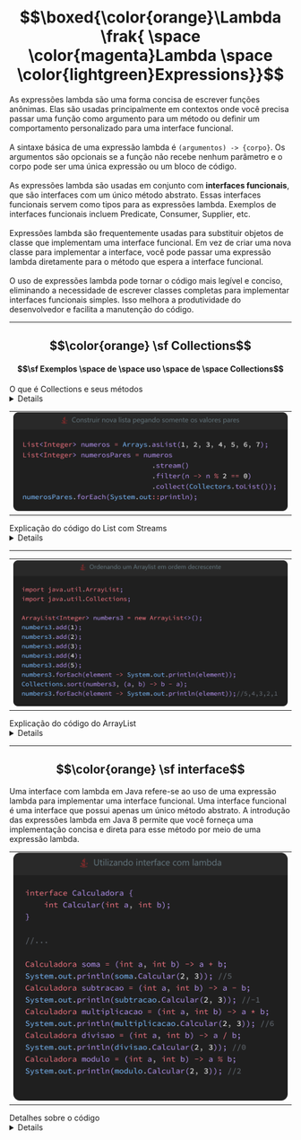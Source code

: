 # $$\boxed{\color{orange}\Lambda \frak{ \space \color{magenta}Lambda \space \color{lightgreen}Expressions}}$$

As expressões lambda são uma forma concisa de escrever funções anônimas. 
Elas são usadas principalmente em contextos onde você precisa passar uma função como argumento para um método ou definir um comportamento personalizado para uma interface funcional.
<br><br>
A sintaxe básica de uma expressão lambda é `(argumentos) -> {corpo}`. 
Os argumentos são opcionais se a função não recebe nenhum parâmetro e o corpo pode ser uma única expressão ou um bloco de código.
<br><br>
As expressões lambda são usadas em conjunto com **interfaces funcionais**, que são interfaces com um único método abstrato. Essas interfaces funcionais servem como tipos para as expressões lambda. Exemplos de interfaces funcionais incluem Predicate, Consumer, Supplier, etc.
<br><br>
Expressões lambda são frequentemente usadas para substituir objetos de classe que implementam uma interface funcional. Em vez de criar uma nova classe para implementar a interface, você pode passar uma expressão lambda diretamente para o método que espera a interface funcional.
<br><br>
O uso de expressões lambda pode tornar o código mais legível e conciso, eliminando a necessidade de escrever classes completas para implementar interfaces funcionais simples. Isso melhora a produtividade do desenvolvedor e facilita a manutenção do código.

---

## $$\color{orange} \sf Collections$$

#### $$\sf Exemplos \space de \space uso \space de \space Collections$$

<summary>O que é Collections e seus métodos</summary>
<details>
Em Java, a classe `Collections` é uma classe utilitária que fornece métodos estáticos para trabalhar com coleções, como listas, conjuntos e mapas. Ela oferece funcionalidades adicionais para manipular, ordenar, pesquisar e realizar outras operações em coleções de forma conveniente. 

Aqui estão alguns métodos importantes da classe `Collections`:

1. `sort(List<T> list)`: Ordena os elementos em uma lista em ordem crescente, com base na ordem natural dos elementos ou usando um comparador personalizado.

2. `binarySearch(List<? extends Comparable<? super T>> list, T key)`: Realiza uma pesquisa binária na lista ordenada e retorna o índice do elemento encontrado, ou um valor negativo se o elemento não estiver presente.

3. `reverse(List<?> list)`: Inverte a ordem dos elementos em uma lista.

4. `shuffle(List<?> list)`: Embaralha aleatoriamente a ordem dos elementos em uma lista.

5. `addAll(Collection<? super T> c, T... elements)`: Adiciona elementos especificados a uma coleção.

6. `frequency(Collection<?> c, Object o)`: Retorna o número de ocorrências de um determinado objeto em uma coleção.

7. `max(Collection<? extends T> coll)`: Retorna o maior elemento em uma coleção, com base na ordem natural dos elementos ou usando um comparador personalizado.

8. `min(Collection<? extends T> coll)`: Retorna o menor elemento em uma coleção, com base na ordem natural dos elementos ou usando um comparador personalizado.

9. `unmodifiableCollection(Collection<? extends T> c)`: Retorna uma versão imutável (não modificável) de uma coleção.

10. `synchronizedCollection(Collection<T> c)`: Retorna uma versão sincronizada (thread-safe) de uma coleção.

Esses são apenas alguns exemplos dos métodos fornecidos pela classe `Collections`. Ela oferece uma variedade de outras funcionalidades úteis para manipulação e operações em coleções.
</details>

<table align="center">
    <tr>
        <td><img src="images/collections/stream().png" width="600"></td>
    </tr>
</table>

<summary>Explicação do código do List com Streams</summary>
<details>
    $\color{yellow}\sf Arrays$ é uma classe utilitária do Java com métodos prontos para lidar com vetores de diferentes tipos.
    No exemplo passado, o método $\color{orange}\sf asList()$ transforma qualquer valor passado em uma lista de valores.
    <br>
    <table align="center">
    <tr>
        <td><img src="https://github.com/F4NT0/Lambda-Studies/blob/main/images/collections/Arrays.png" width="600"></td>
    </tr>
    </table>
    <br>
    Utilizamos o método $\sf \color{orange}stream()$ da classe <code>java.util.Collection</code> em Java, que retorna um fluxo (stream) de elementos presentes na coleção. O stream é uma sequência de elementos que pode ser manipulada e processada de forma funcional e declarativa.
    <br>
    O método $\sf \color{orange}filter()$ é um método da interface <code>Stream<T></code> no Java Streams API. Ele é usado para filtrar os elementos de um stream com base em um critério especificado por uma expressão lambda.
    <br>
    No nosso caso, a expressão Lambda definida verifica se os valores da lista tem o resto da divisão por 2 igual a zero, significando que esse valor é par (valores divididos por 2).
    <br>
    No final O método $\sf\color{orange}collect()$ é um método da interface <code>Stream<T></code> no Java Streams API. Ele é usado para coletar os elementos de um stream e armazená-los em uma coleção ou realizar outras operações de agregação.
    <br>
    Nessa operação de agragação usamos O $\sf\color{orange}Collectors$ é uma classe utilitária do Java <code>Streams API</code> que fornece diversos coletores pré-definidos para realizar operações de agregação em streams. Esses coletores são usados em conjunto com o método collect() para coletar os elementos de um stream em uma forma desejada, como uma lista, um conjunto, um mapa, entre outros.
    Transformamos todos os dados em uma lista usando o método $\sf\color{orange}toList()$
    <br>
    <table align="center">
    <tr>
        <td><img src="https://github.com/F4NT0/Lambda-Studies/blob/main/images/collections/filters().png" width="600"></td>
    </tr>
    </table>
    Para imprimir todos os valores, não precisa criar todo um for complexo sem necessidade, para isso podemos usar um for simplificado chamado $\color{yellow}foreach$ imprimindo cada elemento da coleção utilizando **sintaxe de referência de método**.
    <br>
    $\color{yellow}System.out::println$: É uma sintaxe de referência de método que representa o método `println` da classe `System.out`. Neste caso, estamos usando a referência de método para a função println sem passar explicitamente um argumento. Isso significa que cada elemento da coleção será passado automaticamente como argumento para o método `println, que é responsável por imprimir o valor no console.
    <table align="center">
    <tr>
        <td><img src="https://github.com/F4NT0/Lambda-Studies/blob/main/images/collections/foreach-sintax.png" width="600"></td>
    </tr>
    </table>
</details>

---

<table align="center">
    <tr>
        <td><img src="images/collections/arraylist().png" width="600"></td>
    </tr>
</table>

<summary>Explicação do código do ArrayList</summary>
<details>
    Primeiramente foi iniciado um ArrayList em nosso programa.
    $\sf \color{yellow}ArrayList$ é uma classe fornecida pela biblioteca padrão do Java (java.util.ArrayList) que implementa a estrutura de dados de uma lista dinâmica baseada em array. Ela é uma implementação da interface List.
    <table align="center">
    <tr>
        <td><img src="https://github.com/F4NT0/Lambda-Studies/blob/main/images/collections/newArrayList().png" width="600"></td>
    </tr>
    </table>
    Com a inicialização do ArrayList, podemos adicionar valores na variável `number3` utilizando o método $\sf \color{lightblue}add(value)$.
    <table align="center">
    <tr>
        <td><img src="https://github.com/F4NT0/Lambda-Studies/blob/main/images/collections/add().png" width="300"></td>
    </tr>
    </table>
    Agora podemos utilizar o $\sf \color{orange}foreach$ do java para imprimir todos os valores da lista `number3`
    <table align="center">
    <tr>
        <td><img src="https://github.com/F4NT0/Lambda-Studies/blob/main/images/collections/foreachelement().png" width="600"></td>
    </tr>
    </table>
    Podemos então utilizar os métodos da classe $\sf \color{orange}Collection$.
    $\sf \color{lightblue}Collections.sort()$: É um método estático da classe Collections que ordena a lista fornecida como primeiro argumento. O segundo argumento é um objeto que implementa a interface Comparator, responsável por definir a lógica de comparação dos elementos.
    (a, b) -> b - a: É uma expressão lambda que representa uma função de comparação personalizada. Neste caso, a função compara dois elementos a e b, subtraindo b de a.
    <br>
    Se o resultado da subtração for negativo, significa que a é menor que b, então a deve ser colocado antes de b na ordem.
    <br>
    Se o resultado for zero, significa que a é igual a b.
    <br>
    Se o resultado for positivo, significa que a é maior que b, então a deve ser colocado depois de b na ordem.
    <br>
    Portanto, usando (a, b) -> b - a, os elementos serão comparados em ordem decrescente.
    <table align="center">
    <tr>
        <td><img src="https://github.com/F4NT0/Lambda-Studies/blob/main/images/collections/sort().png" width="600"></td>
    </tr>
    </table>
    No fim imprimimos a lista novamente e ela estará colocado de forma decrescente após ter sido feito o `sort` nela seguindo a regra acima.
</details>

---

## $$\color{orange} \sf interface$$

Uma interface com lambda em Java refere-se ao uso de uma expressão lambda para implementar uma interface funcional. Uma interface funcional é uma interface que possui apenas um único método abstrato. A introdução das expressões lambda em Java 8 permite que você forneça uma implementação concisa e direta para esse método por meio de uma expressão lambda.

<table align="center">
    <tr>
        <td><img src="images/calculator/interface.png" width="600"></td>
    </tr>
</table>

<summary>Detalhes sobre o código</summary>
<details>
    Uma $\sf \color{yellow}interface$ em Java é uma estrutura que define um conjunto de métodos e constantes que as classes podem implementar. Ela permite definir um contrato que as classes devem seguir ao implementar a interface.
    <br>   
    Foi criado dentro da interface um método somente declarado, chamado `Calcular()` que recebe dois inteiros como atributos.
    <br>
    <table align="center">
    <tr>
        <td><img src="https://github.com/F4NT0/Lambda-Studies/blob/main/images/calculator/interfacesimples.png" width="600"></td>
    </tr>
    </table>
    <br>
    Agora com essa estrutura, podemos criar definições para o que o método `Calcular` vai fazer em cada utilização da interface.
    <br>
    Podemos por exemplo criar uma utilização da interface que vai fazer uma soma com os valores dos tributos recebidos:
    <table align="center">
    <tr>
        <td><img src="https://github.com/F4NT0/Lambda-Studies/blob/main/images/calculator/lambdasum.png" width="600"></td>
    </tr>
    </table>
    Com isso podemos criar o sistema de calcular possiveis de uma calculadora, só criar uma chamada da interface e trazer dois valores utilizando lambdas.
</details>
